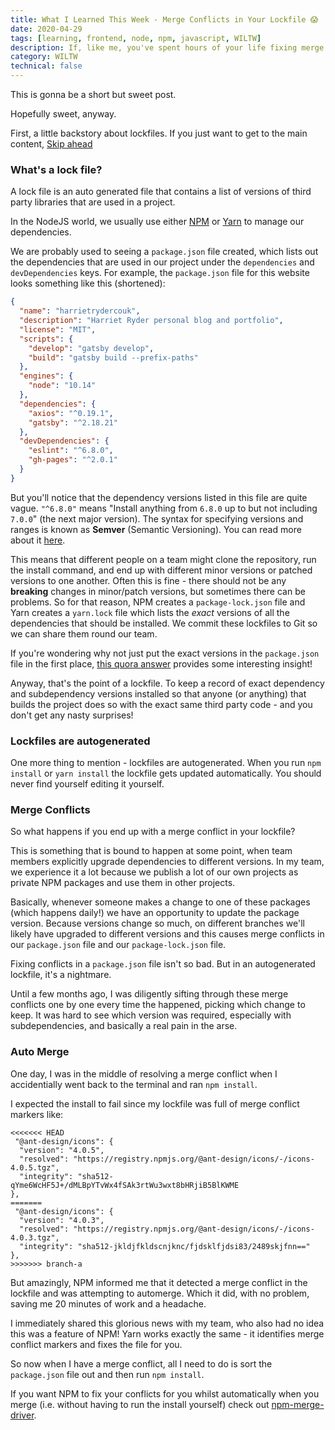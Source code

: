 ```yaml
---
title: What I Learned This Week - Merge Conflicts in Your Lockfile 😱
date: 2020-04-29
tags: [learning, frontend, node, npm, javascript, WILTW]
description: If, like me, you've spent hours of your life fixing merge conflicts in your package-lock.json or yarn.lock file, this post might make you cry.
category: WILTW
technical: false
---
```


This is gonna be a short but sweet post.

Hopefully sweet, anyway.

First, a little backstory about lockfiles. If you just want to get to the main content, [Skip ahead](#auto-merge)

### What's a lock file?

A lock file is an auto generated file that contains a list of versions of third party libraries that are used in a project.

In the NodeJS world, we usually use either <a href="" target="_blank" rel="noopener noreferrer">NPM</a> or <a href="" target="_blank" rel="noopener noreferrer">Yarn</a> to manage our dependencies.

We are probably used to seeing a `package.json` file created, which lists out the dependencies that are used in our project under the `dependencies` and `devDependencies` keys. For example, the `package.json` file for this website looks something like this (shortened):

```json
{
  "name": "harrietrydercouk",
  "description": "Harriet Ryder personal blog and portfolio",
  "license": "MIT",
  "scripts": {
    "develop": "gatsby develop",
    "build": "gatsby build --prefix-paths"
  },
  "engines": {
    "node": "10.14"
  },
  "dependencies": {
    "axios": "^0.19.1",
    "gatsby": "^2.18.21"
  },
  "devDependencies": {
    "eslint": "^6.8.0",
    "gh-pages": "^2.0.1"
  }
}
```

But you'll notice that the dependency versions listed in this file are quite vague. `"^6.8.0"` means "Install anything from `6.8.0` up to but not including `7.0.0`" (the next major version). The syntax for specifying versions and ranges is known as **Semver** (Semantic Versioning). You can read more about it <a href="https://nodesource.com/blog/semver-a-primer/" target="_blank" rel="noopener noreferrer">here</a>.

This means that different people on a team might clone the repository, run the install command, and end up with different minor versions or patched versions to one another. Often this is fine - there should not be any **breaking** changes in minor/patch versions, but sometimes there can be problems. So for that reason, NPM creates a `package-lock.json` file and Yarn creates a `yarn.lock` file which lists the _exact_ versions of all the dependencies that should be installed. We commit these lockfiles to Git so we can share them round our team.

If you're wondering why not just put the exact versions in the `package.json` file in the first place, <a href="https://www.quora.com/What-is-the-point-of-package-lock-json-why-not-just-have-exact-versions-of-dependencies-in-your-package-json-file" target="_blank" rel="noopener noreferrer">this quora answer</a> provides some interesting insight!

Anyway, that's the point of a lockfile. To keep a record of exact dependency and subdependency versions installed so that anyone (or anything) that builds the project does so with the exact same third party code - and you don't get any nasty surprises!

### Lockfiles are autogenerated

One more thing to mention - lockfiles are autogenerated. When you run `npm install` or `yarn install` the lockfile gets updated automatically. You should never find yourself editing it yourself.

### Merge Conflicts

So what happens if you end up with a merge conflict in your lockfile?

This is something that is bound to happen at some point, when team members explicitly upgrade dependencies to different versions. In my team, we experience it a lot because we publish a lot of our own projects as private NPM packages and use them in other projects.

Basically, whenever someone makes a change to one of these packages (which happens daily!) we have an opportunity to update the package version. Because versions change so much, on different branches we'll likely have upgraded to different versions and this causes merge conflicts in our `package.json` file and our `package-lock.json` file.

Fixing conflicts in a `package.json` file isn't so bad. But in an autogenerated lockfile, it's a nightmare.

Until a few months ago, I was diligently sifting through these merge conflicts one by one every time the happened, picking which change to keep. It was hard to see which version was required, especially with subdependencies, and basically a real pain in the arse.

<h3 id="auto-merge">Auto Merge</h3>

One day, I was in the middle of resolving a merge conflict when I accidentially went back to the terminal and ran `npm install`.

I expected the install to fail since my lockfile was full of merge conflict markers like:

```
<<<<<<< HEAD
 "@ant-design/icons": {
  "version": "4.0.5",
  "resolved": "https://registry.npmjs.org/@ant-design/icons/-/icons-4.0.5.tgz",
  "integrity": "sha512-qYme6WcHF5J+/dMLBpYTvWx4fSAk3rtWu3wxt8bHRjiB5BlKWME
},
=======
 "@ant-design/icons": {
  "version": "4.0.3",
  "resolved": "https://registry.npmjs.org/@ant-design/icons/-/icons-4.0.3.tgz",
  "integrity": "sha512-jkldjfkldscnjknc/fjdsklfjdsi83/2489skjfnn=="
},
>>>>>>> branch-a
```

But amazingly, NPM informed me that it detected a merge conflict in the lockfile and was attempting to automerge. Which it did, with no problem, saving me 20 minutes of work and a headache.

I immediately shared this glorious news with my team, who also had no idea this was a feature of NPM! Yarn works exactly the same - it identifies merge conflict markers and fixes the file for you.

So now when I have a merge conflict, all I need to do is sort the `package.json` file out and then run `npm install`.

If you want NPM to fix your conflicts for you whilst automatically when you merge (i.e. without having to run the install yourself) check out <a href="https://www.npmjs.com/package/npm-merge-driver" target="_blank" rel="noopener noreferrer">npm-merge-driver</a>.
